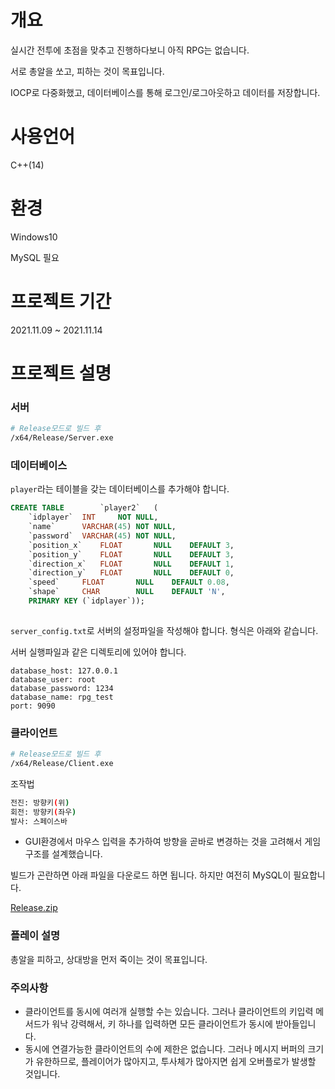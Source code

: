 # 개요

실시간 전투에 초점을 맞추고 진행하다보니 아직 RPG는 없습니다.

서로 총알을 쏘고, 피하는 것이 목표입니다.

IOCP로 다중화했고, 데이터베이스를 통해 로그인/로그아웃하고 데이터를 저장합니다.

# 사용언어

C++(14)

# 환경

Windows10

MySQL 필요

# 프로젝트 기간

2021.11.09 ~ 2021.11.14

# 프로젝트 설명

### 서버

```bash
# Release모드로 빌드 후
/x64/Release/Server.exe
```

### 데이터베이스

`player`라는 테이블을 갖는 데이터베이스를 추가해야 합니다.

```sql
CREATE TABLE		`player2`	(
	`idplayer`	INT		NOT	NULL,
	`name`		VARCHAR(45)	NOT	NULL,
	`password`	VARCHAR(45)	NOT	NULL,
	`position_x`	FLOAT		NULL	DEFAULT	3,
	`position_y`	FLOAT		NULL	DEFAULT	3,
	`direction_x`	FLOAT		NULL	DEFAULT	1,
	`direction_y`	FLOAT		NULL	DEFAULT	0,
	`speed`		FLOAT		NULL	DEFAULT	0.08,
	`shape`		CHAR		NULL	DEFAULT	'N',
	PRIMARY	KEY	(`idplayer`));
	
```

`server_config.txt`로 서버의 설정파일을 작성해야 합니다. 형식은 아래와 같습니다.

서버 실행파일과 같은 디렉토리에 있어야 합니다.

```
database_host: 127.0.0.1
database_user: root
database_password: 1234
database_name: rpg_test
port: 9090
```

### 클라이언트

```bash
# Release모드로 빌드 후
/x64/Release/Client.exe
```

조작법

```bash
전진: 방향키(위)
회전: 방향키(좌우)
발사: 스페이스바
```

- GUI환경에서 마우스 입력을 추가하여 방향을 곧바로 변경하는 것을 고려해서 게임 구조를 설계했습니다.

빌드가 곤란하면 아래 파일을 다운로드 하면 됩니다. 하지만 여전히 MySQL이 필요합니다.

[Release.zip](https://s3-us-west-2.amazonaws.com/secure.notion-static.com/8862e054-7d88-4cfc-b7b3-efae399f082d/Release.zip)

### 플레이 설명

총알을 피하고, 상대방을 먼저 죽이는 것이 목표입니다.

### 주의사항

- 클라이언트를 동시에 여러개 실행할 수는 있습니다. 그러나 클라이언트의 키입력 메서드가 워낙 강력해서, 키 하나를 입력하면 모든 클라이언트가 동시에 받아들입니다.
- 동시에 연결가능한 클라이언트의 수에 제한은 없습니다. 그러나 메시지 버퍼의 크기가 유한하므로, 플레이어가 많아지고, 투사체가 많아지면 쉽게 오버플로가 발생할 것입니다.